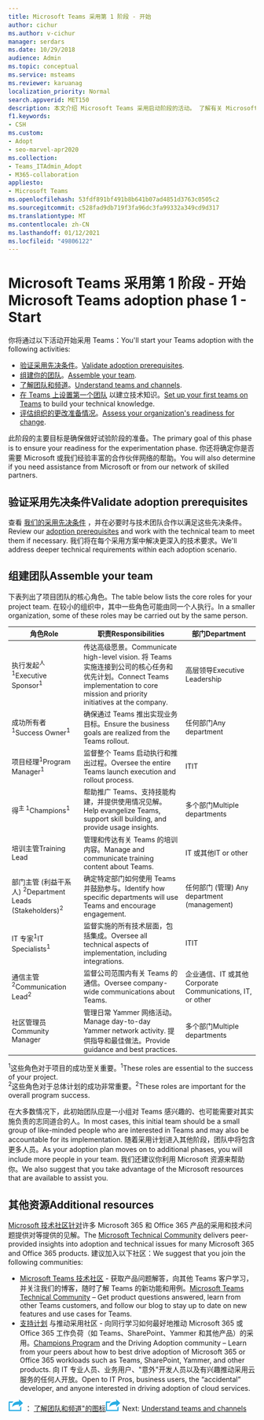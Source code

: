 ```yaml
---
title: Microsoft Teams 采用第 1 阶段 - 开始
author: cichur
ms.author: v-cichur
manager: serdars
ms.date: 10/29/2018
audience: Admin
ms.topic: conceptual
ms.service: msteams
ms.reviewer: karuanag
localization_priority: Normal
search.appverid: MET150
description: 本文介绍 Microsoft Teams 采用启动阶段的活动。 了解有关 Microsoft Teams 设置和团队规划的最佳实践。
f1.keywords:
- CSH
ms.custom:
- Adopt
- seo-marvel-apr2020
ms.collection:
- Teams_ITAdmin_Adopt
- M365-collaboration
appliesto:
- Microsoft Teams
ms.openlocfilehash: 53fdf891bf491b8b641b07ad4851d3763c0505c2
ms.sourcegitcommit: c528fad9db719f3fa96dc3fa99332a349cd9d317
ms.translationtype: MT
ms.contentlocale: zh-CN
ms.lasthandoff: 01/12/2021
ms.locfileid: "49806122"
---
```

# <a name="microsoft-teams-adoption-phase-1---start"></a><span data-ttu-id="c6d88-104">Microsoft Teams 采用第 1 阶段 - 开始</span><span class="sxs-lookup"><span data-stu-id="c6d88-104">Microsoft Teams adoption phase 1 - Start</span></span>

<span data-ttu-id="c6d88-105">你将通过以下活动开始采用 Teams：</span><span class="sxs-lookup"><span data-stu-id="c6d88-105">You'll start your Teams adoption with the following activities:</span></span>

- <span data-ttu-id="c6d88-106">[验证采用先决条件](#validate-adoption-prerequisites)。</span><span class="sxs-lookup"><span data-stu-id="c6d88-106">[Validate adoption prerequisites](#validate-adoption-prerequisites).</span></span>
- <span data-ttu-id="c6d88-107">[组建你的团队](#assemble-your-team)。</span><span class="sxs-lookup"><span data-stu-id="c6d88-107">[Assemble your team](#assemble-your-team).</span></span>
- <span data-ttu-id="c6d88-108">[了解团队和频道](teams-adoption-understand-teams-and-channels.md)。</span><span class="sxs-lookup"><span data-stu-id="c6d88-108">[Understand teams and channels](teams-adoption-understand-teams-and-channels.md).</span></span>
- <span data-ttu-id="c6d88-109">[在 Teams 上设置第一个团队](teams-adoption-your-first-teams.md) 以建立技术知识。</span><span class="sxs-lookup"><span data-stu-id="c6d88-109">[Set up your first teams on Teams](teams-adoption-your-first-teams.md) to build your technical knowledge.</span></span>
- <span data-ttu-id="c6d88-110">[评估组织的更改准备情况](teams-adoption-assess-readiness.md)。</span><span class="sxs-lookup"><span data-stu-id="c6d88-110">[Assess your organization's readiness for change](teams-adoption-assess-readiness.md).</span></span>

<span data-ttu-id="c6d88-111">此阶段的主要目标是确保做好试验阶段的准备。</span><span class="sxs-lookup"><span data-stu-id="c6d88-111">The primary goal of this phase is to ensure your readiness for the experimentation phase.</span></span> <span data-ttu-id="c6d88-112">你还将确定你是否需要 Microsoft 或我们经验丰富的合作伙伴网络的帮助。</span><span class="sxs-lookup"><span data-stu-id="c6d88-112">You will also determine if you need assistance from Microsoft or from our network of skilled partners.</span></span>  

## <a name="validate-adoption-prerequisites"></a><span data-ttu-id="c6d88-113">验证采用先决条件</span><span class="sxs-lookup"><span data-stu-id="c6d88-113">Validate adoption prerequisites</span></span>

<span data-ttu-id="c6d88-114">查看 [我们的采用先决条件](teams-adoption-get-started.md#adoption-prerequisites) ，并在必要时与技术团队合作以满足这些先决条件。</span><span class="sxs-lookup"><span data-stu-id="c6d88-114">Review our [adoption prerequisites](teams-adoption-get-started.md#adoption-prerequisites) and work with the technical team to meet them if necessary.</span></span> <span data-ttu-id="c6d88-115">我们将在每个采用方案中解决更深入的技术要求。</span><span class="sxs-lookup"><span data-stu-id="c6d88-115">We'll address deeper technical requirements within each adoption scenario.</span></span>

## <a name="assemble-your-team"></a><span data-ttu-id="c6d88-116">组建团队</span><span class="sxs-lookup"><span data-stu-id="c6d88-116">Assemble your team</span></span>

<span data-ttu-id="c6d88-117">下表列出了项目团队的核心角色。</span><span class="sxs-lookup"><span data-stu-id="c6d88-117">The table below lists the core roles for your project team.</span></span> <span data-ttu-id="c6d88-118">在较小的组织中，其中一些角色可能由同一个人执行。</span><span class="sxs-lookup"><span data-stu-id="c6d88-118">In a smaller organization, some of these roles may be carried out by the same person.</span></span>

| <span data-ttu-id="c6d88-119">角色</span><span class="sxs-lookup"><span data-stu-id="c6d88-119">Role</span></span> | <span data-ttu-id="c6d88-120">职责</span><span class="sxs-lookup"><span data-stu-id="c6d88-120">Responsibilities</span></span> | <span data-ttu-id="c6d88-121">部门</span><span class="sxs-lookup"><span data-stu-id="c6d88-121">Department</span></span> |
| ---- | ---------------- | ---------- |
| <span data-ttu-id="c6d88-122">执行发起<sup>人 1</sup></span><span class="sxs-lookup"><span data-stu-id="c6d88-122">Executive Sponsor<sup>1</sup></span></span> | <span data-ttu-id="c6d88-123">传达高级愿景。</span><span class="sxs-lookup"><span data-stu-id="c6d88-123">Communicate high-level vision.</span></span> <span data-ttu-id="c6d88-124">将 Teams 实施连接到公司的核心任务和优先计划。</span><span class="sxs-lookup"><span data-stu-id="c6d88-124">Connect Teams implementation to core mission and priority initiatives at the company.</span></span> | <span data-ttu-id="c6d88-125">高层领导</span><span class="sxs-lookup"><span data-stu-id="c6d88-125">Executive Leadership</span></span> |
| <span data-ttu-id="c6d88-126">成功所有者<sup>1</sup></span><span class="sxs-lookup"><span data-stu-id="c6d88-126">Success Owner<sup>1</sup></span></span> | <span data-ttu-id="c6d88-127">确保通过 Teams 推出实现业务目标。</span><span class="sxs-lookup"><span data-stu-id="c6d88-127">Ensure the business goals are realized from the Teams rollout.</span></span> | <span data-ttu-id="c6d88-128">任何部门</span><span class="sxs-lookup"><span data-stu-id="c6d88-128">Any department</span></span> |
| <span data-ttu-id="c6d88-129">项目经理<sup>1</sup></span><span class="sxs-lookup"><span data-stu-id="c6d88-129">Program Manager<sup>1</sup></span></span> | <span data-ttu-id="c6d88-130">监督整个 Teams 启动执行和推出过程。</span><span class="sxs-lookup"><span data-stu-id="c6d88-130">Oversee the entire Teams launch execution and rollout process.</span></span> | <span data-ttu-id="c6d88-131">IT</span><span class="sxs-lookup"><span data-stu-id="c6d88-131">IT</span></span> |
| <span data-ttu-id="c6d88-132">得<sup>主 1</sup></span><span class="sxs-lookup"><span data-stu-id="c6d88-132">Champions<sup>1</sup></span></span> | <span data-ttu-id="c6d88-133">帮助推广 Teams、支持技能构建，并提供使用情况见解。</span><span class="sxs-lookup"><span data-stu-id="c6d88-133">Help evangelize Teams, support skill building, and provide usage insights.</span></span> | <span data-ttu-id="c6d88-134">多个部门</span><span class="sxs-lookup"><span data-stu-id="c6d88-134">Multiple departments</span></span> |
| <span data-ttu-id="c6d88-135">培训主管</span><span class="sxs-lookup"><span data-stu-id="c6d88-135">Training Lead</span></span> | <span data-ttu-id="c6d88-136">管理和传达有关 Teams 的培训内容。</span><span class="sxs-lookup"><span data-stu-id="c6d88-136">Manage and communicate training content about Teams.</span></span> | <span data-ttu-id="c6d88-137">IT 或其他</span><span class="sxs-lookup"><span data-stu-id="c6d88-137">IT or other</span></span> |
| <span data-ttu-id="c6d88-138">部门主管 (利益干系人) <sup>2</sup></span><span class="sxs-lookup"><span data-stu-id="c6d88-138">Department Leads (Stakeholders)<sup>2</sup></span></span> | <span data-ttu-id="c6d88-139">确定特定部门如何使用 Teams 并鼓励参与。</span><span class="sxs-lookup"><span data-stu-id="c6d88-139">Identify how specific departments will use Teams and encourage engagement.</span></span> | <span data-ttu-id="c6d88-140">任何部门 (管理) </span><span class="sxs-lookup"><span data-stu-id="c6d88-140">Any department (management)</span></span> |
| <span data-ttu-id="c6d88-141">IT 专家<sup>1</sup></span><span class="sxs-lookup"><span data-stu-id="c6d88-141">IT Specialists<sup>1</sup></span></span> | <span data-ttu-id="c6d88-142">监督实施的所有技术层面，包括集成。</span><span class="sxs-lookup"><span data-stu-id="c6d88-142">Oversee all technical aspects of implementation, including integrations.</span></span> | <span data-ttu-id="c6d88-143">IT</span><span class="sxs-lookup"><span data-stu-id="c6d88-143">IT</span></span> |
| <span data-ttu-id="c6d88-144">通信主管<sup>2</sup></span><span class="sxs-lookup"><span data-stu-id="c6d88-144">Communication Lead<sup>2</sup></span></span> | <span data-ttu-id="c6d88-145">监督公司范围内有关 Teams 的通信。</span><span class="sxs-lookup"><span data-stu-id="c6d88-145">Oversee company-wide communications about Teams.</span></span> | <span data-ttu-id="c6d88-146">企业通信、IT 或其他</span><span class="sxs-lookup"><span data-stu-id="c6d88-146">Corporate Communications, IT, or other</span></span> |
| <span data-ttu-id="c6d88-147">社区管理员</span><span class="sxs-lookup"><span data-stu-id="c6d88-147">Community Manager</span></span> | <span data-ttu-id="c6d88-148">管理日常 Yammer 网络活动。</span><span class="sxs-lookup"><span data-stu-id="c6d88-148">Manage day-to-day Yammer network activity.</span></span> <span data-ttu-id="c6d88-149">提供指导和最佳做法。</span><span class="sxs-lookup"><span data-stu-id="c6d88-149">Provide guidance and best practices.</span></span> | <span data-ttu-id="c6d88-150">多个部门</span><span class="sxs-lookup"><span data-stu-id="c6d88-150">Multiple departments</span></span> |

<span data-ttu-id="c6d88-151"><sup>1</sup>这些角色对于项目的成功至关重要。</span><span class="sxs-lookup"><span data-stu-id="c6d88-151"><sup>1</sup>These roles are essential to the success of your project.</span></span></br>
<span data-ttu-id="c6d88-152"><sup>2</sup>这些角色对于总体计划的成功非常重要。</span><span class="sxs-lookup"><span data-stu-id="c6d88-152"><sup>2</sup>These roles are important for the overall program success.</span></span>

<span data-ttu-id="c6d88-153">在大多数情况下，此初始团队应是一小组对 Teams 感兴趣的、也可能需要对其实施负责的志同道合的人。</span><span class="sxs-lookup"><span data-stu-id="c6d88-153">In most cases, this initial team should be a small group of like-minded people who are interested in Teams and may also be accountable for its implementation.</span></span> <span data-ttu-id="c6d88-154">随着采用计划进入其他阶段，团队中将包含更多人员。</span><span class="sxs-lookup"><span data-stu-id="c6d88-154">As your adoption plan moves on to additional phases, you will include more people in your team.</span></span> <span data-ttu-id="c6d88-155">我们还建议你利用 Microsoft 资源来帮助你。</span><span class="sxs-lookup"><span data-stu-id="c6d88-155">We also suggest that you take advantage of the Microsoft resources that are available to assist you.</span></span> 

## <a name="additional-resources"></a><span data-ttu-id="c6d88-156">其他资源</span><span class="sxs-lookup"><span data-stu-id="c6d88-156">Additional resources</span></span>

<span data-ttu-id="c6d88-157">[Microsoft 技术社区针对](https://aka.ms/TechCommunity)许多 Microsoft 365 和 Office 365 产品的采用和技术问题提供对等提供的见解。</span><span class="sxs-lookup"><span data-stu-id="c6d88-157">The [Microsoft Technical Community](https://aka.ms/TechCommunity) delivers peer-provided insights into adoption and technical issues for many Microsoft 365 and Office 365 products.</span></span> <span data-ttu-id="c6d88-158">建议加入以下社区：</span><span class="sxs-lookup"><span data-stu-id="c6d88-158">We suggest that you join the following communities:</span></span>

- <span data-ttu-id="c6d88-159">[Microsoft Teams 技术社区](https://aka.ms/TeamsCommunity) - 获取产品问题解答，向其他 Teams 客户学习，并关注我们的博客，随时了解 Teams 的新功能和用例。</span><span class="sxs-lookup"><span data-stu-id="c6d88-159">[Microsoft Teams Technical Community](https://aka.ms/TeamsCommunity) – Get product questions answered, learn from other Teams customers, and follow our blog to stay up to date on new features and use cases for Teams.</span></span> 
- <span data-ttu-id="c6d88-160">[支持计划](https://aka.ms/O365Champions) 与推动采用社区 - 向同行学习如何最好地推动 Microsoft 365 或 Office 365 工作负荷（如 Teams、SharePoint、Yammer 和其他产品）的采用。</span><span class="sxs-lookup"><span data-stu-id="c6d88-160">[Champions Program](https://aka.ms/O365Champions) and the Driving Adoption community – Learn from your peers about how to best drive adoption of Microsoft 365 or Office 365 workloads such as Teams, SharePoint, Yammer, and other products.</span></span> <span data-ttu-id="c6d88-161">向 IT 专业人员、业务用户、"意外"开发人员以及有兴趣推动采用云服务的任何人开放。</span><span class="sxs-lookup"><span data-stu-id="c6d88-161">Open to IT Pros, business users, the “accidental” developer, and anyone interested in driving adoption of cloud services.</span></span>  


<span data-ttu-id="c6d88-162">![表示下一步"下一步 ](media/teams-adoption-next-icon.png) ： [了解团队和频道"的图标](teams-adoption-understand-teams-and-channels.md)</span><span class="sxs-lookup"><span data-stu-id="c6d88-162">![An icon representing the next step](media/teams-adoption-next-icon.png) Next: [Understand teams and channels](teams-adoption-understand-teams-and-channels.md)</span></span>
